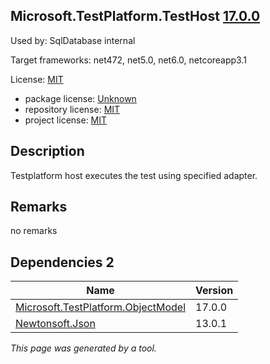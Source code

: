 Microsoft.TestPlatform.TestHost [17.0.0](https://www.nuget.org/packages/Microsoft.TestPlatform.TestHost/17.0.0)
--------------------

Used by: SqlDatabase internal

Target frameworks: net472, net5.0, net6.0, netcoreapp3.1

License: [MIT](../../../../licenses/mit) 

- package license: [Unknown]() 
- repository license: [MIT](https://github.com/microsoft/vstest) 
- project license: [MIT](https://github.com/microsoft/vstest/) 

Description
-----------
Testplatform host executes the test using specified adapter.

Remarks
-----------
no remarks


Dependencies 2
-----------

|Name|Version|
|----------|:----|
|[Microsoft.TestPlatform.ObjectModel](../../../../packages/nuget.org/microsoft.testplatform.objectmodel/17.0.0)|17.0.0|
|[Newtonsoft.Json](../../../../packages/nuget.org/newtonsoft.json/13.0.1)|13.0.1|

*This page was generated by a tool.*
